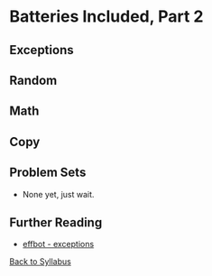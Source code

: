 # Batteries Included, Part 2

## Exceptions



## Random



## Math



## Copy



## Problem Sets

 * None yet, just wait.

## Further Reading

 * [effbot - exceptions](http://www.effbot.org/librarybook/exceptions.htm)


[Back to Syllabus](../../README.md)
